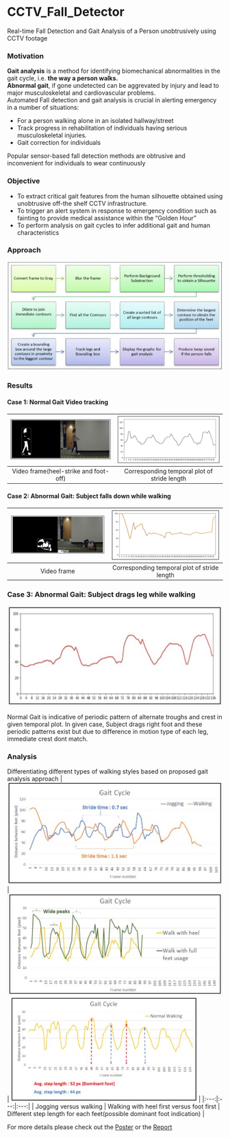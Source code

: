 # CCTV_Fall_Detector

Real-time Fall Detection and Gait Analysis of a Person unobtrusively using CCTV footage

### Motivation

**Gait analysis** is a method for identifying biomechanical abnormalities in the gait cycle, i.e.  **the way a person walks.**<br/>
**Abnormal gait**, if gone undetected can be aggrevated by injury and lead to major musculoskeletal and cardiovascular problems.<br/> 
Automated Fall detection and gait analysis is crucial in alerting emergency in a number of situations:<br/>
* For a person walking alone in an isolated hallway/street
* Track progress in rehabilitation of individuals having serious musculoskeletal injuries.
* Gait correction for individuals

Popular sensor-based fall detection methods are obtrusive and inconvenient for individuals to wear continuously 

### Objective
* To extract critical gait features from the human silhouette obtained using unobtrusive off-the shelf CCTV infrastructure.
* To trigger an alert system in response to emergency condition such as fainting  to provide medical assistance within the “Golden Hour”
* To perform analysis on gait cycles to infer additional gait and human characteristics 

### Approach
![Image](docs/CCTV_algo_pseudo_code.JPG)

### Results
#### Case 1: Normal Gait Video tracking 
| ![Image](docs/gait_01.jpg) | ![Image](docs/temporal_gait_01.jpg) |
|:---:|:---:|
| Video frame(heel-strike and foot-off) | Corresponding temporal plot of stride length |

#### Case 2: Abnormal Gait: Subject falls down while walking
| ![Image](docs/gait_02.jpg) | ![Image](docs/temporal_gait_02.jpg) |
|:---:|:---:|
|  Video frame | Corresponding temporal plot of stride length |

### Case 3: Abnormal Gait: Subject drags leg while walking
![Image](docs/temporal_gait_03.jpg) 

Normal Gait is indicative of periodic pattern of alternate troughs and crest in given temporal plot. In given case, Subject drags right foot and these periodic patterns exist but due to difference in motion type of each leg, immediate crest dont match.

### Analysis
Differentiating different types of walking styles based on proposed gait analysis approach
| ![Image](docs/jog_vs_walk.jpg) | ![Image](docs/heel_vs_feet.JPG) | ![Image](docs/dominant_foot.jpg) |
|:---:|:---:|:---:|
| Jogging versus walking | Walking with heel first versus foot first | Different step length for each feet(possible dominant foot indication) |

For more details please check out the [Poster](docs/gait_analysis_poster.jpg) or the [Report](docs/GuptaSanya_KulkarniSamruddhi_PranavCibi.pdf)
